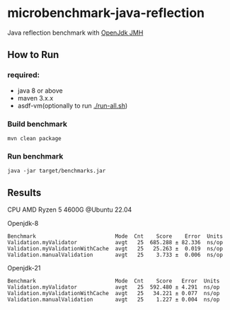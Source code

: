 # microbenchmark-java-reflection

Java reflection benchmark with [OpenJdk JMH](https://github.com/openjdk/jmh)

How to Run
----------

### required:
- java 8 or above
- maven 3.x.x
- asdf-vm(optionally to run [./run-all.sh](./run-all.sh))


### Build benchmark
```shell
mvn clean package
```

### Run benchmark
```shell
java -jar target/benchmarks.jar
```


Results
-------
CPU AMD Ryzen 5 4600G @Ubuntu 22.04

Openjdk-8
```
Benchmark                         Mode  Cnt    Score    Error  Units
Validation.myValidator            avgt   25  685.288 ± 82.336  ns/op
Validation.myValidationWithCache  avgt   25   25.263 ±  0.019  ns/op
Validation.manualValidation       avgt   25    3.733 ±  0.006  ns/op
```
Openjdk-21
```
Benchmark                         Mode  Cnt    Score   Error  Units
Validation.myValidator            avgt   25  592.480 ± 4.291  ns/op
Validation.myValidationWithCache  avgt   25   34.221 ± 0.077  ns/op
Validation.manualValidation       avgt   25    1.227 ± 0.004  ns/op
```
